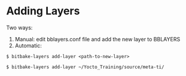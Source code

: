 # Adding Layers

Two ways:

1. Manual: edit bblayers.conf file and add the new layer to BBLAYERS
2. Automatic:

```shell
$ bitbake-layers add-layer <path-to-new-layer>
```

```shell
$ bitbake-layers add-layer ~/Yocto_Training/source/meta-ti/
```
